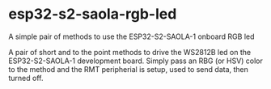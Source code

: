 # esp32-s2-saola-rgb-led
A simple pair of methods to use the ESP32-S2-SAOLA-1 onboard RGB led

A pair of short and to the point methods to drive the WS2812B led on the ESP32-S2-SAOLA-1 development board.  Simply pass an RBG (or HSV) color to the method and the RMT peripherial is setup, used to send data, then turned off.

